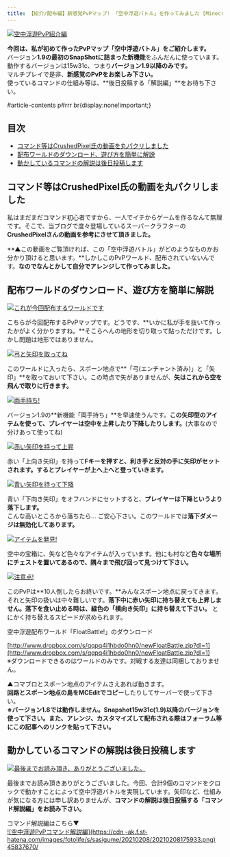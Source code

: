 ```yaml
---
title: 【紹介/配布編】新感覚PvPマップ! 「空中浮遊バトル」を作ってみました [Minecraft 1.9]
---
```


[![空中浮遊PvP紹介編](https://cdn-ak.f.st-hatena.com/images/fotolife/s/sasigume/20210208/20210208155545.png)](#b/c/bc777ce4.png "空中浮遊PvP紹介編")

**今回は、私が初めて作ったPvPマップ「空中浮遊バトル」をご紹介します。**  
バージョン**1.9の最初のSnapShotに詰まった新機能**をふんだんに使っています。  
動作するバージョンは15w31c、つまり**バージョン1.9以降のみです。**  
マルチプレイで是非、**新感覚のPvPをお楽しみ下さい。**  
使っているコマンドの仕組み等は、**後日投稿する「解説編」**をお待ち下さい。

#article-contents p#rrr br{display:none!important;}

## 目次

*   [コマンド等はCrushedPixel氏の動画を丸パクリしました](#thank)
*   [配布ワールドのダウンロード、遊び方を簡単に解説](#dl-howto)
*   [動かしているコマンドの解説は後日投稿します](#explain)

## コマンド等はCrushedPixel氏の動画を丸パクリしました

私はまだまだコマンド初心者ですから、一人でイチからゲームを作るなんて無理です。そこで、当ブログで度々登場しているスーパークラフターの**CrushedPixelさんの動画を参考にさせて頂きました。**

**▲この動画をご覧頂ければ、この「空中浮遊バトル」がどのようなものかお分かり頂けると思います。**しかしこのPvPワールド、配布されていないんです。**なのでなんとかして自分でアレンジして作ってみました。**

## 配布ワールドのダウンロード、遊び方を簡単に解説

[![これが今回配布するワールドです](https://cdn-ak.f.st-hatena.com/images/fotolife/s/sasigume/20210208/20210208175124.png)](#f/0/f0056c75.png "これが今回配布するワールドです")

こちらが今回配布するPvPマップです。どうです、**いかに私が手を抜いて作ったかがよく分かりますね。**そこらへんの地形を切り取って貼っただけです。しかし問題は地形ではありません。

[![弓と矢印を取ってね](https://cdn-ak.f.st-hatena.com/images/fotolife/s/sasigume/20210208/20210208125020.png)](#0/6/0691e14e.png "弓と矢印を取ってね")

このワールドに入ったら、スポーン地点で**「弓(エンチャント済み)」と「矢印」**を取っておいて下さい。この時点で矢がありませんが、**矢はこれから空を飛んで取りに行きます。**

[![両手持ち!](https://cdn-ak.f.st-hatena.com/images/fotolife/s/sasigume/20210208/20210208152843.png)](#a/1/a1faaf3e.png "両手持ち!")

バージョン1.9の**新機能「両手持ち」**を早速使うんです。**この矢印型のアイテムを使って、プレイヤーは空中を上昇したり下降したりします。**(大事なので分けあって使ってね)

[![赤い矢印を持って上昇](https://cdn-ak.f.st-hatena.com/images/fotolife/s/sasigume/20210208/20210208083343.png)](#3/2/326e7b7f.png "赤い矢印を持って上昇")

赤い「上向き矢印」を持って**Fキーを押すと、利き手と反対の手に矢印がセットされます。**するとプレイヤーが**上へ上へと登っていきます。**

[![青い矢印を持って下降](https://cdn-ak.f.st-hatena.com/images/fotolife/s/sasigume/20210208/20210208180615.png)](#f/d/fd19e4cd.png "青い矢印を持って下降")

青い「下向き矢印」をオフハンドにセットすると、**プレイヤーは下降というより落下します。**  
こんな高いところから落ちたら… ご安心下さい。このワールドでは**落下ダメージは無効化してあります。**

[![アイテムを発見!](https://cdn-ak.f.st-hatena.com/images/fotolife/s/sasigume/20210208/20210208140017.png)](#4/f/4f3acbfd.png "アイテムを発見!")

空中の宝箱に、矢など色々なアイテムが入っています。他にも村など**色々な場所にチェストを置いてあるので、隅々まで飛び回って見つけて下さい。**

[![注意点!](https://cdn-ak.f.st-hatena.com/images/fotolife/s/sasigume/20210208/20210208155946.png)](#c/0/c0ac7e85.png "注意点!")

このPvPは**10人倒したらお終いです。**みんなスポーン地点に戻ってきます。  
それと矢印の扱いは中々難しいです。**落下中に赤い矢印に持ち替えても上昇しません。落下を食い止める時は、緑色の「横向き矢印」に持ち替えて下さい。** とにかく持ち替えるスピードが求められます。

空中浮遊配布ワールド「FloatBattle!」のダウンロード

[http://www.dropbox.com/s/qqpq4i1hbdo0hn0/newFloatBattle.zip?dl=1](http://www.dropbox.com/s/qqpq4i1hbdo0hn0/newFloatBattle.zip?dl=1)  
※ダウンロードできるのはワールドのみです。対戦する友達は同梱しておりません。

▲コマブロとスポーン地点のアイテムさえあれば動きます。  
**回路とスポーン地点の島をMCEditでコピー**したりしてサーバーで使って下さい。  
**※バージョン1.8では動作しません。Snapshot15w31c(1.9)以降のバージョンを使って下さい。**また、アレンジ、カスタマイズして配布される際は**フォーラム等にこの記事へのリンクを貼って下さい。**

## 動かしているコマンドの解説は後日投稿します

[![最後までお読み頂き、ありがとうございました。](https://cdn-ak.f.st-hatena.com/images/fotolife/s/sasigume/20210208/20210208150910.png)](#8/f/8f2954df.png "最後までお読み頂き、ありがとうございました。")

最後までお読み頂きありがとうございました。今回、合計9個のコマンドをクロックで動かすことによって空中浮遊バトルを実現しています。矢印など、仕組みが気になる方には申し訳ありませんが、**コマンドの解説は後日投稿する「コマンド解説編」をお読み下さい。**

コマンド解説編はこちら▼  
[![空中浮遊PvPコマンド解説編](https://cdn
-ak.f.st-hatena.com/images/fotolife/s/sasigume/20210208/20210208175933.png)  
45837670/](/45837670/ "【コマンド解説編】「空中浮遊PvP」を作ろう! ~オフハンドのアイテムを判定する方法~ [Minecraft 1.9]")
